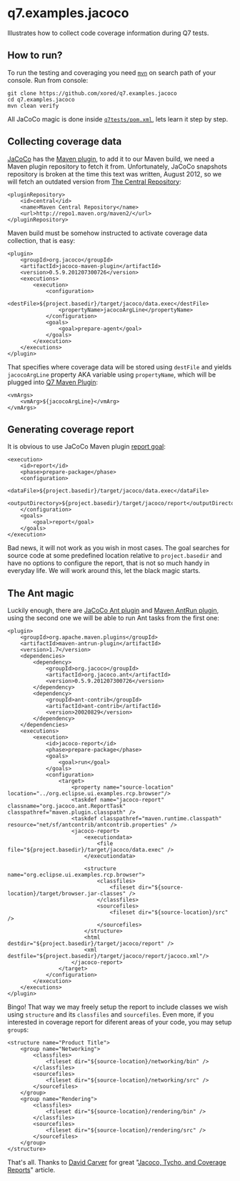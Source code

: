q7.examples.jacoco
==================

Illustrates how to collect code coverage information during Q7 tests.

How to run?
-----------

To run the testing and coveraging you need [`mvn`][maven] on search path of your console. Run from console:

    git clone https://github.com/xored/q7.examples.jacoco
    cd q7.examples.jacoco
    mvn clean verify
    
[maven]: http://maven.apache.org/

All JaCoCo magic is done inside [`q7tests/pom.xml`][pom], lets learn it step by step.

Collecting coverage data
------------------------

[pom]: https://github.com/xored/q7.examples.jacoco/blob/master/q7tests/pom.xml

[JaCoCo][jacoco] has the [Maven plugin][maven-plugin], to add it to our Maven build, we need a Maven plugin repository to fetch it from. Unfortunately, JaCoCo snapshots repository is broken at the time this text was written, August 2012, so we will fetch an outdated version from [The Central Repository][central-repo]:

    <pluginRepository>
        <id>central</id>
        <name>Maven Central Repository</name>
        <url>http://repo1.maven.org/maven2/</url>
    </pluginRepository>

[jacoco]: http://www.eclemma.org/jacoco/
[maven-plugin]: http://www.eclemma.org/jacoco/trunk/doc/maven.html
[central-repo]: http://search.maven.org/#search|ga|1|g%3Aorg.jacoco

Maven build must be somehow instructed to activate coverage data collection, that is easy:

    <plugin>
        <groupId>org.jacoco</groupId>
        <artifactId>jacoco-maven-plugin</artifactId>
        <version>0.5.9.201207300726</version>
		<executions>
			<execution>
                <configuration>
                    <destFile>${project.basedir}/target/jacoco/data.exec</destFile>
                    <propertyName>jacocoArgLine</propertyName>
                </configuration>
				<goals>
					<goal>prepare-agent</goal>
				</goals>
			</execution>
		</executions>
    </plugin>

That specifies where coverage data will be stored using `destFile` and yields `jacocoArgLine` property AKA variable using `propertyName`, which will be plugged into [Q7 Maven Plugin][q7-plugin]:

    <vmArgs>
        <vmArg>${jacocoArgLine}</vmArg>
    </vmArgs>

[q7-plugin]: http://help.xored.com/display/Q7/Q7+Maven+Plugin

Generating coverage report
--------------------------

It is obvious to use JaCoCo Maven plugin [report goal][report-goal]:

	<execution>
		<id>report</id>
		<phase>prepare-package</phase>
		<configuration>
			<dataFile>${project.basedir}/target/jacoco/data.exec</dataFile>
			<outputDirectory>${project.basedir}/target/jacoco/report</outputDirectory>
		</configuration>
		<goals>
			<goal>report</goal>
		</goals>
	</execution>

Bad news, it will not work as you wish in most cases. The goal searches for source code at some predefined location relative to `project.basedir` and have no options to configure the report, that is not so much handy in everyday life. We will work around this, let the black magic starts.

[report-goal]: http://www.eclemma.org/jacoco/trunk/doc/report-mojo.html

The Ant magic
-------------

Luckily enough, there are [JaCoCo Ant plugin][jacoco-ant] and [Maven AntRun plugin][maven-ant], using the second one we will be able to run Ant tasks from the first one:

    <plugin>
        <groupId>org.apache.maven.plugins</groupId>
        <artifactId>maven-antrun-plugin</artifactId>
        <version>1.7</version>
        <dependencies>
            <dependency>
                <groupId>org.jacoco</groupId>
                <artifactId>org.jacoco.ant</artifactId>
                <version>0.5.9.201207300726</version>
            </dependency>
            <dependency>
                <groupId>ant-contrib</groupId>
                <artifactId>ant-contrib</artifactId>
                <version>20020829</version>
            </dependency>
        </dependencies>
        <executions>
            <execution>
                <id>jacoco-report</id>
                <phase>prepare-package</phase>
                <goals>
                    <goal>run</goal>
                </goals>
                <configuration>
                    <target>
                        <property name="source-location" location="../org.eclipse.ui.examples.rcp.browser"/>
                        <taskdef name="jacoco-report" classname="org.jacoco.ant.ReportTask" classpathref="maven.plugin.classpath" />
                        <taskdef classpathref="maven.runtime.classpath" resource="net/sf/antcontrib/antcontrib.properties" />
                        <jacoco-report>
                            <executiondata>
                                <file file="${project.basedir}/target/jacoco/data.exec" />
                            </executiondata>

                            <structure name="org.eclipse.ui.examples.rcp.browser">
                                <classfiles>
                                    <fileset dir="${source-location}/target/browser.jar-classes" />
                                </classfiles>
                                <sourcefiles>
                                    <fileset dir="${source-location}/src" />
                                </sourcefiles>
                            </structure>
                            <html destdir="${project.basedir}/target/jacoco/report" />
                            <xml destfile="${project.basedir}/target/jacoco/report/jacoco.xml"/>
                        </jacoco-report>
                    </target>
                </configuration>
            </execution>
        </executions>
    </plugin>

Bingo! That way we may freely setup the report to include classes we wish using `structure` and its `classfiles` and `sourcefiles`. Even more, if you interested in coverage report for diferent areas of your code, you may setup `group`s:

	<structure name="Product Title">
	    <group name="Networking">
	        <classfiles>
	            <fileset dir="${source-location}/networking/bin" />
	        </classfiles>
	        <sourcefiles>
	            <fileset dir="${source-location}/networking/src" />
	        </sourcefiles>
	    </group>    
	    <group name="Rendering">
	        <classfiles>
	            <fileset dir="${source-location}/rendering/bin" />
	        </classfiles>
	        <sourcefiles>
	            <fileset dir="${source-location}/rendering/src" />
	        </sourcefiles>
	    </group>    
	</structure>

That's all. Thanks to [David Carver][david] for great "[Jacoco, Tycho, and Coverage Reports][article]" article.

[jacoco-ant]: http://www.eclemma.org/jacoco/trunk/doc/ant.html
[maven-ant]: http://maven.apache.org/plugins/maven-antrun-plugin/
[david]: http://intellectualcramps.wordpress.com/about/
[article]: http://intellectualcramps.wordpress.com/2012/03/22/jacoco-tycho-and-coverage-reports/
